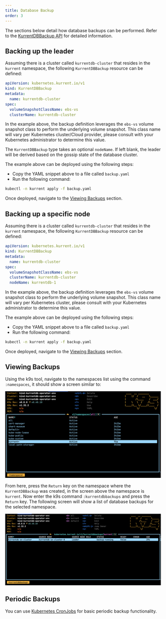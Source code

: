```yaml
---
title: Database Backup
order: 3
---
```


The sections below detail how database backups can be performed. Refer to the [KurrentDBBackup API](../getting-started/resource-types.md#kurrentdbbackup) for detailed information.

## Backing up the leader

Assuming there is a cluster called `kurrentdb-cluster` that resides in the `kurrent` namespace, the following `KurrentDBBackup` resource can be defined:

```yaml
apiVersion: kubernetes.kurrent.io/v1
kind: KurrentDBBackup
metadata:
  name: kurrentdb-cluster
spec:
  volumeSnapshotClassName: ebs-vs
  clusterName: kurrentdb-cluster
```

In the example above, the backup definition leverages the `ebs-vs` volume snapshot class to perform the underlying volume snapshot. This class name will vary per Kubernetes cluster/Cloud provider, please consult with your Kubernetes administrator to determine this value.

The `KurrentDBBackup` type takes an optional `nodeName`. If left blank, the leader will be derived based on the gossip state of the database cluster.

The example above can be deployed using the following steps:
- Copy the YAML snippet above to a file called `backup.yaml`
- Run the following command:

```bash
kubectl -n kurrent apply -f backup.yaml
```

Once deployed, navigate to the [Viewing Backups](#viewing-backups) section.

## Backing up a specific node

Assuming there is a cluster called `kurrentdb-cluster` that resides in the `kurrent` namespace, the following `KurrentDBBackup` resource can be defined:

```yaml
apiVersion: kubernetes.kurrent.io/v1
kind: KurrentDBBackup
metadata:
  name: kurrentdb-cluster
spec:
  volumeSnapshotClassName: ebs-vs
  clusterName: kurrentdb-cluster
  nodeName: kurrentdb-1
```

In the example above, the backup definition leverages the `ebs-vs` volume snapshot class to perform the underlying volume snapshot. This class name will vary per Kubernetes cluster, please consult with your Kubernetes administrator to determine this value.

The example above can be deployed using the following steps:
- Copy the YAML snippet above to a file called `backup.yaml`
- Run the following command:

```bash
kubectl -n kurrent apply -f backup.yaml
```

Once deployed, navigate to the [Viewing Backups](#viewing-backups) section.

## Viewing Backups

Using the k9s tool, navigate to the namespaces list using the command `:namespaces`, it should show a screen similar to:

![Namespaces](images/database-backup/namespace-list.png)

From here, press the `Return` key on the namespace where the `KurrentDBBackup` was created, in the screen above the namespace is `kurrent`. Now enter the k9s command `:kurrentdbbackups` and press the `Return` key. The following screen will show a list of database backups for the selected namespace.

![Backup Listing](images/database-backup/backup-list.png)

## Periodic Backups

You can use [Kubernetes CronJobs](
https://kubernetes.io/docs/concepts/workloads/controllers/cron-jobs/) for basic periodic backup
functionality.

